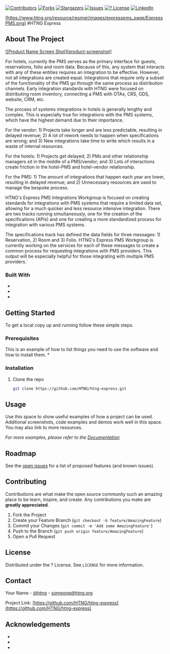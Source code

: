 <!-- PROJECT SHIELDS -->
<!--
*** I'm using markdown "reference style" links for readability.
*** Reference links are enclosed in brackets [ ] instead of parentheses ( ).
*** See the bottom of this document for the declaration of the reference variables
*** for contributors-url, forks-url, etc. This is an optional, concise syntax you may use.
*** https://www.markdownguide.org/basic-syntax/#reference-style-links
-->
[![Contributors][contributors-shield]][contributors-url]
[![Forks][forks-shield]][forks-url]
[![Stargazers][stars-shield]][stars-url]
[![Issues][issues-shield]][issues-url]
[![? License][license-shield]][license-url]
[![LinkedIn][linkedin-shield]][linkedin-url]



<!-- PROJECT LOGO -->
[https://www.htng.org/resource/resmgr/images/expresspms_page/ExpressPMS.png]
#HTNG Express


<!-- ABOUT THE PROJECT -->
## About The Project

[![Product Name Screen Shot][product-screenshot]](https://example.com)

For hotels, currently the PMS serves as the primary interface for guests, reservations, folio and room data. Because of this, any system that interacts with any of these entities requires an integration to be effective. However, not all integrations are created equal. Integrations that require only a subset of the functionality of the PMS go through the same process as distribution channels. Early integration standards with HTNG were focused on distributing room inventory, connecting a PMS with OTAs, CRS, GDS, website, CRM, etc.

The process of systems integrations in hotels is generally lengthy and complex. This is especially true for integrations with the PMS systems, which have the highest demand due to their importance.

For the vendor: 1) Projects take longer and are less predictable, resulting in delayed revenue; 2) A lot of rework needs to happen when specifications are wrong; and 3) New integrations take time to write which results in a waste of internal resources.

For the hotels: 1) Projects get delayed; 2) PMs and other relationship managers sit in the middle of a PMS/vendor; and 3) Lots of interactions create friction in the hotel-PMS and hotel-vendor relationship.

For the PMS: 1) The amount of integrations that happen each year are lower, resulting in delayed revenue; and 2) Unnecessary resources are used to manage the bespoke process.

HTNG's Express PMS Integrations Workgroup is focused on creating standards for integrations with PMS systems that require a limited data set, allowing for a much quicker and less resource intensive integration. There are two tracks running simultaneously, one for the creation of the specifications (APIs) and one for creating a more standardized process for integration with various PMS systems.

The specifications track has defined the data fields for three messages: 1) Reservation, 2) Room and 3) Folio. HTNG's Express PMS Workgroup is currently working on the services for each of these messages to create a common process for requesting integrations with PMS providers. This output will be especially helpful for those integrating with multiple PMS providers.`


### Built With

* []()
* []()
* []()



<!-- GETTING STARTED -->
## Getting Started

To get a local copy up and running follow these simple steps.

### Prerequisites

This is an example of how to list things you need to use the software and how to install them.
* 

### Installation

1. Clone the repo
   ```sh
   git clone https://github.com/HTNG/htng-express.git
   ```



<!-- USAGE EXAMPLES -->
## Usage

Use this space to show useful examples of how a project can be used. Additional screenshots, code examples and demos work well in this space. You may also link to more resources.

_For more examples, please refer to the [Documentation](https://example.com)_



<!-- ROADMAP -->
## Roadmap

See the [open issues](https://github.com/HTNG/htng-express/issues) for a list of proposed features (and known issues).



<!-- CONTRIBUTING -->
## Contributing

Contributions are what make the open source community such an amazing place to be learn, inspire, and create. Any contributions you make are **greatly appreciated**.

1. Fork the Project
2. Create your Feature Branch (`git checkout -b feature/AmazingFeature`)
3. Commit your Changes (`git commit -m 'Add some AmazingFeature'`)
4. Push to the Branch (`git push origin feature/AmazingFeature`)
5. Open a Pull Request



<!-- LICENSE -->
## License

Distributed under the ? License. See `LICENSE` for more information.



<!-- CONTACT -->
## Contact

Your Name - [@htng](https://twitter.com/htng) - someone@htng.org

Project Link: [https://github.com/HTNG/htng-express](https://github.com/HTNG/htng-express)



<!-- ACKNOWLEDGEMENTS -->
## Acknowledgements

* []()
* []()
* []()





<!-- MARKDOWN LINKS & IMAGES -->
<!-- https://www.markdownguide.org/basic-syntax/#reference-style-links -->
[contributors-shield]: https://img.shields.io/github/contributors/HTNG/repo.svg?style=for-the-badge
[contributors-url]: https://github.com/HTNG/repo/graphs/contributors
[forks-shield]: https://img.shields.io/github/forks/HTNG/repo.svg?style=for-the-badge
[forks-url]: https://github.com/HTNG/repo/network/members
[stars-shield]: https://img.shields.io/github/stars/HTNG/repo.svg?style=for-the-badge
[stars-url]: https://github.com/HTNG/repo/stargazers
[issues-shield]: https://img.shields.io/github/issues/HTNG/repo.svg?style=for-the-badge
[issues-url]: https://github.com/HTNG/repo/issues
[license-shield]: https://img.shields.io/github/license/HTNG/repo.svg?style=for-the-badge
[license-url]: https://github.com/HTNG/repo/blob/master/LICENSE.txt
[linkedin-shield]: https://img.shields.io/badge/-LinkedIn-black.svg?style=for-the-badge&logo=linkedin&colorB=555
[linkedin-url]: https://linkedin.com/in/HTNG
